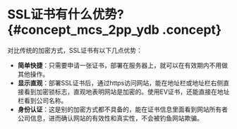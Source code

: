 # SSL证书有什么优势? {#concept_mcs_2pp_ydb .concept}

对比传统的加密方式，SSL证书有以下几点优势：

-   **简单快捷**：只需要申请一张证书，部署在服务器上，就可以在有效期内不用做其他操作。
-   **显示直观**：部署SSL证书后，通过https访问网站，能在地址栏或地址栏右侧直接看到加密锁标志，直观地表明网站是加密的。使用EV证书，还能直接在地址栏看到公司名称。
-   **身份认证**：这是别的加密方式都不具备的，能在证书信息里面看到网站所有者公司信息，进而确认网站的有效性和真实性，不会被钓鱼网站欺骗。

